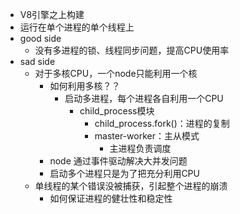 * V8引擎之上构建
* 运行在单个进程的单个线程上
* good side 
  * 没有多进程的锁、线程同步问题，提高CPU使用率
* sad side
  * 对于多核CPU，一个node只能利用一个核
    * 如何利用多核？？
      * 启动多进程，每个进程各自利用一个CPU
        * child_process模块
          * child_process.fork()：进程的复制
          * master-worker：主从模式
            * 主进程负责调度
    * node 通过事件驱动解决大并发问题
    * 启动多个进程只是为了把充分利用CPU
  * 单线程的某个错误没被捕获，引起整个进程的崩溃
    * 如何保证进程的健壮性和稳定性
  
  
